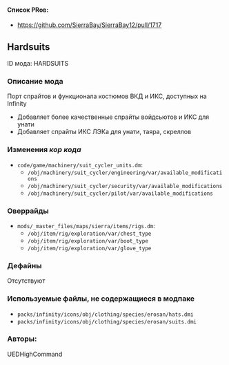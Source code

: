 
#### Список PRов:

- https://github.com/SierraBay/SierraBay12/pull/1717
<!--
  Ссылки на PRы, связанные с модом:
  - Создание
  - Большие изменения
-->

<!-- Название мода. Не важно на русском или на английском. -->
## Hardsuits

ID мода: HARDSUITS
<!--
  Название модпака прописными буквами, СОЕДИНЁННЫМИ_ПОДЧЁРКИВАНИЕМ,
  которое ты будешь использовать для обозначения файлов.
-->

### Описание мода

Порт спрайтов и функционала костюмов ВКД и ИКС, доступных на Infinity
- Добавляет более качественные спрайты войдсьютов и ИКС для унати
- Добавляет спрайты ИКС ЛЭКа для унати, таяра, скреллов
<!--
  Что он делает, что добавляет: что, куда, зачем и почему - всё здесь.
  А также любая полезная информация.
-->

### Изменения *кор кода*

- `code/game/machinery/suit_cycler_units.dm`:
  - `/obj/machinery/suit_cycler/engineering/var/available_modifications`
  - `/obj/machinery/suit_cycler/security/var/available_modifications`
  - `/obj/machinery/suit_cycler/pilot/var/available_modifications`
<!--
  Если вы редактировали какие-либо процедуры или переменные в кор коде,
  они должны быть указаны здесь.
  Нужно указать и файл, и процедуры/переменные.

  Изменений нет - напиши "Отсутствуют"
-->

### Оверрайды

- `mods/_master_files/maps/sierra/items/rigs.dm`:
  - `/obj/item/rig/exploration/var/chest_type`
  - `/obj/item/rig/exploration/var/boot_type`
  - `/obj/item/rig/exploration/var/glove_type`

<!--
  Если ты добавлял новый модульный оверрайд, его нужно указать здесь.
  Здесь указываются оверрайды в твоём моде и папке `_master_files`

  Изменений нет - напиши "Отсутствуют"
-->

### Дефайны

Отсутствуют
<!--
  Если требовалось добавить какие-либо дефайны, укажи файлы,
  в которые ты их добавил, а также перечисли имена.
  И то же самое, если ты используешь дефайны, определённые другим модом.

  Не используешь - напиши "Отсутствуют"
-->

### Используемые файлы, не содержащиеся в модпаке

- `packs/infinity/icons/obj/clothing/species/erosan/hats.dmi`
- `packs/infinity/icons/obj/clothing/species/erosan/suits.dmi`
<!--
  Будь то немодульный файл или модульный файл, который не содержится в папке,
  принадлежащей этому конкретному моду, он должен быть упомянут здесь.
  Хорошими примерами являются иконки или звуки, которые используются одновременно
  несколькими модулями, или что-либо подобное.
-->

### Авторы:

UEDHighCommand
<!--
  Здесь находится твой никнейм
  Если работал совместно - никнеймы тех, кто помогал.
  В случае порта чего-либо должна быть ссылка на источник.
-->
